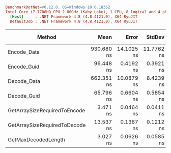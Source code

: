 ``` ini

BenchmarkDotNet=v0.12.0, OS=Windows 10.0.18362
Intel Core i7-7700HQ CPU 2.80GHz (Kaby Lake), 1 CPU, 8 logical and 4 physical cores
  [Host]     : .NET Framework 4.8 (4.8.4121.0), X64 RyuJIT
  DefaultJob : .NET Framework 4.8 (4.8.4121.0), X64 RyuJIT


```
|                       Method |       Mean |      Error |     StdDev |  Gen 0 | Gen 1 | Gen 2 | Allocated |
|----------------------------- |-----------:|-----------:|-----------:|-------:|------:|------:|----------:|
|                  Encode_Data | 930.680 ns | 14.1025 ns | 11.7762 ns | 1.0939 |     - |     - |    3443 B |
|                  Encode_Guid |  96.448 ns |  0.4192 ns |  0.3921 ns | 0.0229 |     - |     - |      72 B |
|                  Decode_Data | 662.351 ns | 10.0879 ns |  8.4239 ns | 0.1678 |     - |     - |     530 B |
|                  Decode_Guid |  65.796 ns |  0.6604 ns |  0.5854 ns | 0.0126 |     - |     - |      40 B |
| GetArraySizeRequiredToEncode |   3.471 ns |  0.0464 ns |  0.0411 ns |      - |     - |     - |         - |
| GetArraySizeRequiredToDecode |  13.537 ns |  0.1367 ns |  0.1212 ns |      - |     - |     - |         - |
|          GetMaxDecodedLength |   3.027 ns |  0.0626 ns |  0.0585 ns |      - |     - |     - |         - |
